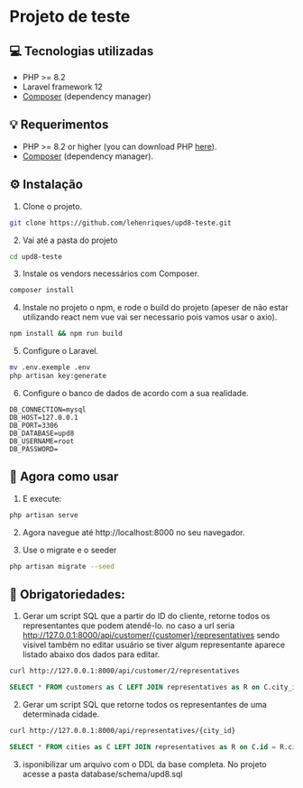 # Projeto de teste

## 💻 Tecnologias utilizadas
- PHP  >=  8.2
- Laravel framework 12
- [Composer](https://getcomposer.org/download) (dependency manager)

## 💡 Requerimentos
- PHP >= 8.2 or higher (you can download PHP [here](https://www.php.net/downloads)).
- [Composer](https://getcomposer.org/download) (dependency manager).

## ⚙️ Instalação
1. Clone o projeto.
```bash
git clone https://github.com/lehenriques/upd8-teste.git
```

2. Vai até a pasta do projeto
```bash
cd upd8-teste
```

3. Instale os vendors necessários com Composer.
```bash
composer install
```

4. Instale no projeto o npm, e rode o build do projeto (apeser de não estar utilizando react nem vue vai ser necessario pois vamos usar o axio).
```bash
npm install && npm run build
```

5. Configure o Laravel.
```bash
mv .env.exemple .env
php artisan key:generate
```

6. Configure o banco de dados de acordo com a sua realidade.
```.env
DB_CONNECTION=mysql
DB_HOST=127.0.0.1
DB_PORT=3306
DB_DATABASE=upd8
DB_USERNAME=root
DB_PASSWORD=
```

## 🌟 Agora como usar
1. E execute:
```bash
php artisan serve
```

2. Agora navegue até http://localhost:8000 no seu navegador.

3. Use o migrate e o seeder
```bash
php artisan migrate --seed
```

## 📌 Obrigatoriedades:

1. Gerar um script SQL que a partir do ID do cliente, retorne todos os representantes que podem atendê-lo.
no caso a url seria http://127.0.0.1:8000/api/customer/{customer}/representatives sendo visivel também no 
editar usuário se tiver algum representante aparece listado abaixo dos dados para editar.
```bash
curl http://127.0.0.1:8000/api/customer/2/representatives
```
```sql
SELECT * FROM customers as C LEFT JOIN representatives as R on C.city_id = R.city_id LEFT JOIN cities as CI ON R.city_id = CI.id WHERE C.id = 2;
```

2. Gerar um script SQL que retorne todos os representantes de uma determinada cidade.
```bash
curl http://127.0.0.1:8000/api/representatives/{city_id}
```
```sql
SELECT * FROM cities as C LEFT JOIN representatives as R on C.id = R.city_id WHERE C.id = 49;
```


3. isponibilizar um arquivo com o DDL da base completa.
No projeto acesse a pasta database/schema/upd8.sql

